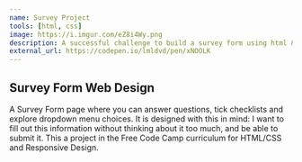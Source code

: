 ```yaml
---
name: Survey Project
tools: [html, css]
image: https://i.imgur.com/eZ8i4Wy.png
description: A successful challenge to build a survey form using html & css. 
external_url: https://codepen.io/lmldvd/pen/xNOOLK
---
```


## Survey Form Web Design

A Survey Form page where you can answer questions, tick checklists and explore dropdown menu choices. It is designed with this in mind: I want to fill out this information without thinking about it too much, and be able to submit it. This a project in the Free Code Camp curriculum for HTML/CSS and Responsive Design.
